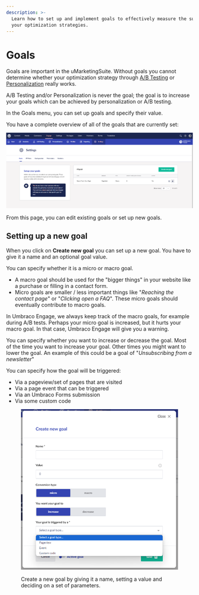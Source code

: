```yaml
---
description: >-
  Learn how to set up and implement goals to effectively measure the success of
  your optimization strategies.
---
```


# Goals

Goals are important in the uMarketingSuite. Without goals you cannot determine whether your optimization strategy through [A/B Testing](../ab-testing/) or [Personalization](../personalization/) really works.

A/B Testing and/or Personalization is never the goal; the goal is to increase your goals which can be achieved by personalization or A/B testing.

In the Goals menu, you can set up goals and specify their value.

You have a complete overview of all of the goals that are currently set:

![Find the Settings dashboard in the Enage section of the backoffice.](../../.gitbook/assets/engage-settings-overview-of-goals.png)

From this page, you can edit existing goals or set up new goals.

## Setting up a new goal

When you click on **Create new goal** you can set up a new goal. You have to give it a name and an optional goal value.

You can specify whether it is a micro or macro goal.

* A macro goal should be used for the "bigger things" in your website like a purchase or filling in a contact form.
* Micro goals are smaller / less important things like "_Reaching the contact page_" or "_Clicking open a FAQ_". These micro goals should eventually contribute to macro goals.

In Umbraco Engage, we always keep track of the macro goals, for example during A/B tests. Perhaps your micro goal is increased, but it hurts your macro goal. In that case, Umbraco Engage will give you a warning.

You can specify whether you want to increase or decrease the goal. Most of the time you want to increase your goal. Other times you might want to lower the goal. An example of this could be a goal of "_Unsubscribing from a newsletter_"

You can specify how the goal will be triggered:

* Via a pageview/set of pages that are visited
* Via a page event that can be triggered
* Via an Umbraco Forms submission
* Via some custom code

<figure><img src="../../.gitbook/assets/engage-settings-setup-new-goal.png" alt=""><figcaption><p>Create a new goal by giving it a name, setting a value and deciding on a set of parameters.</p></figcaption></figure>

